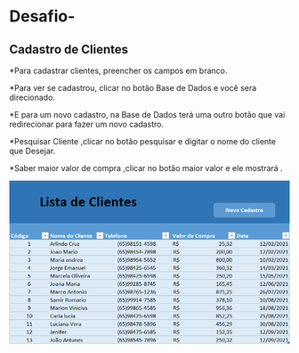 # Desafio-
## Cadastro de Clientes



*Para  cadastrar clientes, preencher os campos em branco.

*Para ver se cadastrou, clicar no botão  Base de Dados e você sera direcionado.

*E para um novo cadastro, na Base de Dados  terá uma outro botão que vai redirecionar para fazer um novo cadastro.

*Pesquisar Cliente ,clicar no botão pesquisar e  digitar o nome do cliente que Desejar.

*Saber maior valor de compra ,clicar no botão maior valor e ele mostrará .
 
 <img src="https://github.com/eduardocorreialira/Desafio-/blob/main/imagem%20BD.png"/>
